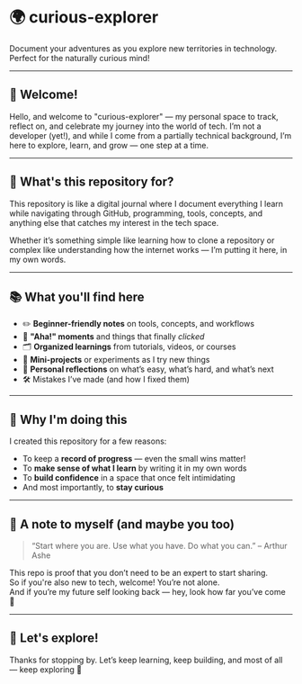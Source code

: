 # 🌍 curious-explorer

Document your adventures as you explore new territories in technology. Perfect for the naturally curious mind!

---

## 👋 Welcome!

Hello, and welcome to "curious-explorer" — my personal space to track, reflect on, and celebrate my journey into the world of tech. 
I’m not a developer (yet!), and while I come from a partially technical background, I’m here to explore, learn, and grow — one step at a time.

---

## 🎯 What's this repository for?

This repository is like a digital journal where I document everything I learn while navigating through GitHub, programming, tools, concepts, and anything else that catches my interest in the tech space.

Whether it’s something simple like learning how to clone a repository or complex like understanding how the internet works — I’m putting it here, in my own words.

---

## 📚 What you'll find here

- ✏️ **Beginner-friendly notes** on tools, concepts, and workflows  
- 🧠 **"Aha!" moments** and things that finally *clicked*  
- 🗂️ **Organized learnings** from tutorials, videos, or courses  
- 🧪 **Mini-projects** or experiments as I try new things  
- 💭 **Personal reflections** on what’s easy, what’s hard, and what’s next  
- 🛠️ Mistakes I’ve made (and how I fixed them)

---

## 🌱 Why I'm doing this

I created this repository for a few reasons:
- To keep a **record of progress** — even the small wins matter!
- To **make sense of what I learn** by writing it in my own words
- To **build confidence** in a space that once felt intimidating
- And most importantly, to **stay curious**

---

## 🧡 A note to myself (and maybe you too)

> “Start where you are. Use what you have. Do what you can.” – Arthur Ashe

This repo is proof that you don’t need to be an expert to start sharing.  
So if you're also new to tech, welcome! You’re not alone.  
And if you’re my future self looking back — hey, look how far you’ve come 👣

---

## 🚀 Let's explore!

Thanks for stopping by. Let’s keep learning, keep building, and most of all — keep exploring 🌟
